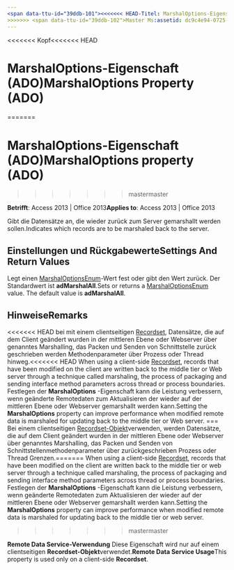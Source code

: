 ```yaml
---
<span data-ttu-id="39ddb-101"><<<<<<< HEAD-Titel: MarshalOptions-Eigenschaft (ADO) TOCTitle: MarshalOptions-Eigenschaft (ADO) === Titel: MarshalOptions-Eigenschaft (ADO) TOCTitle: MarshalOptions-Eigenschaft (ADO)</span><span class="sxs-lookup"><span data-stu-id="39ddb-101"><<<<<<< HEAD title: MarshalOptions Property (ADO) TOCTitle: MarshalOptions Property (ADO) ======= title: MarshalOptions property (ADO) TOCTitle: MarshalOptions property (ADO)</span></span>
>>>>>>> <span data-ttu-id="39ddb-102">Master Ms:assetid: dc9c4e94-0725-210d-8251-079054541142 Ms:mtpsurl: https://msdn.microsoft.com/library/JJ250118(v=office.15) Ms:contentKeyID: 48548143 ms.date: 09/18/2015 Mtps_version: Office. 15</span><span class="sxs-lookup"><span data-stu-id="39ddb-102">master ms:assetid: dc9c4e94-0725-210d-8251-079054541142 ms:mtpsurl: https://msdn.microsoft.com/library/JJ250118(v=office.15) ms:contentKeyID: 48548143 ms.date: 09/18/2015 mtps_version: v=office.15</span></span>
---
```


<span data-ttu-id="39ddb-103"><<<<<<< Kopf</span><span class="sxs-lookup"><span data-stu-id="39ddb-103"><<<<<<< HEAD</span></span>
# <a name="marshaloptions-property-ado"></a><span data-ttu-id="39ddb-104">MarshalOptions-Eigenschaft (ADO)</span><span class="sxs-lookup"><span data-stu-id="39ddb-104">MarshalOptions Property (ADO)</span></span>
=======
# <a name="marshaloptions-property-ado"></a><span data-ttu-id="39ddb-105">MarshalOptions-Eigenschaft (ADO)</span><span class="sxs-lookup"><span data-stu-id="39ddb-105">MarshalOptions property (ADO)</span></span>
>>>>>>> <span data-ttu-id="39ddb-106">master</span><span class="sxs-lookup"><span data-stu-id="39ddb-106">master</span></span>


<span data-ttu-id="39ddb-107">**Betrifft**: Access 2013 | Office 2013</span><span class="sxs-lookup"><span data-stu-id="39ddb-107">**Applies to**: Access 2013 | Office 2013</span></span>

<span data-ttu-id="39ddb-108">Gibt die Datensätze an, die wieder zurück zum Server gemarshallt werden sollen.</span><span class="sxs-lookup"><span data-stu-id="39ddb-108">Indicates which records are to be marshaled back to the server.</span></span>

## <a name="settings-and-return-values"></a><span data-ttu-id="39ddb-109">Einstellungen und Rückgabewerte</span><span class="sxs-lookup"><span data-stu-id="39ddb-109">Settings And Return Values</span></span>

<span data-ttu-id="39ddb-p101">Legt einen [MarshalOptionsEnum](marshaloptionsenum.md)-Wert fest oder gibt den Wert zurück. Der Standardwert ist **adMarshalAll**.</span><span class="sxs-lookup"><span data-stu-id="39ddb-p101">Sets or returns a [MarshalOptionsEnum](marshaloptionsenum.md) value. The default value is **adMarshalAll**.</span></span>

## <a name="remarks"></a><span data-ttu-id="39ddb-112">Hinweise</span><span class="sxs-lookup"><span data-stu-id="39ddb-112">Remarks</span></span>

<span data-ttu-id="39ddb-113"><<<<<<< HEAD bei mit einem clientseitigen [Recordset](recordset-object-ado.md), Datensätze, die auf dem Client geändert wurden in der mittleren Ebene oder Webserver über genanntes Marshalling, das Packen und Senden von Schnittstelle zurück geschrieben werden Methodenparameter über Prozess oder Thread hinweg.</span><span class="sxs-lookup"><span data-stu-id="39ddb-113"><<<<<<< HEAD When using a client-side [Recordset](recordset-object-ado.md), records that have been modified on the client are written back to the middle tier or Web server through a technique called marshaling, the process of packaging and sending interface method parameters across thread or process boundaries.</span></span> <span data-ttu-id="39ddb-114">Festlegen der **MarshalOptions** -Eigenschaft kann die Leistung verbessern, wenn geänderte Remotedaten zum Aktualisieren der wieder auf der mittleren Ebene oder Webserver gemarshallt werden kann.</span><span class="sxs-lookup"><span data-stu-id="39ddb-114">Setting the **MarshalOptions** property can improve performance when modified remote data is marshaled for updating back to the middle tier or Web server.</span></span>
<span data-ttu-id="39ddb-115">=== Bei einem clientseitigen [Recordset-Objekt](recordset-object-ado.md)verwenden, werden Datensätze, die auf dem Client geändert wurden in der mittleren Ebene oder Webserver über genanntes Marshalling, das Packen und Senden von Schnittstellenmethodenparameter über zurückgeschrieben Prozess oder Thread Grenzen.</span><span class="sxs-lookup"><span data-stu-id="39ddb-115">======= When using a client-side [Recordset](recordset-object-ado.md), records that have been modified on the client are written back to the middle tier or web server through a technique called marshaling, the process of packaging and sending interface method parameters across thread or process boundaries.</span></span> <span data-ttu-id="39ddb-116">Festlegen der **MarshalOptions** -Eigenschaft kann die Leistung verbessern, wenn geänderte Remotedaten zum Aktualisieren der wieder auf der mittleren Ebene oder Webserver gemarshallt werden kann.</span><span class="sxs-lookup"><span data-stu-id="39ddb-116">Setting the **MarshalOptions** property can improve performance when modified remote data is marshaled for updating back to the middle tier or web server.</span></span>
>>>>>>> <span data-ttu-id="39ddb-117">master</span><span class="sxs-lookup"><span data-stu-id="39ddb-117">master</span></span>

<span data-ttu-id="39ddb-118">**Remote Data Service-Verwendung** Diese Eigenschaft wird nur auf einem clientseitigen **Recordset-Objekt**verwendet.</span><span class="sxs-lookup"><span data-stu-id="39ddb-118">**Remote Data Service Usage**This property is used only on a client-side **Recordset**.</span></span>

